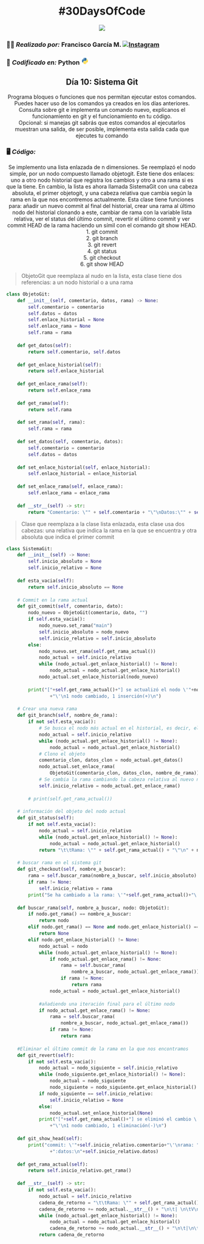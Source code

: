
<h1 align="center">#30DaysOfCode</h1>

<p align="center"><img src="https://media.giphy.com/media/WUlplcMpOCEmTGBtBW/giphy.gif" width="100"></p>

### 👷‍♂️ *Realizado por:* Francisco García M.  <a href="https://www.instagram.com/edenigma/" target="_blank"><img src="https://upload.wikimedia.org/wikipedia/commons/thumb/e/e7/Instagram_logo_2016.svg/768px-Instagram_logo_2016.svg.png" title="Instagram" alt="Instagram" width="20" height="20"/></a>&nbsp;

### 🎲 *Codificado en:* Python <img src="https://github.com/devicons/devicon/blob/master/icons/python/python-original.svg" title="Python" alt="Python" width="20" height="20"/>&nbsp;


<h2 align="center">Día 10: Sistema Git</h2>
<p align="center" >Programa bloques o funciones que nos permitan ejecutar estos comandos. Puedes hacer uso de los comandos ya creados en los días anteriores.<br>
Consulta sobre git e implementa un comando nuevo, explícanos el funcionamiento en git y el funcionamiento en tu código.<br>
Opcional: si manejas git sabrás que estos comandos al ejecutarlos muestran una salida, de ser posible, implementa esta salida cada que ejecutes tu comando
</p>

### 🖥️ *Código:*

<p align="center">Se implemento una lista enlazada de n dimensiones. Se reemplazó el nodo simple, por un nodo compuesto llamado objetogit. Este tiene dos enlaces: uno a otro nodo historial que registra los cambios y otro a una rama si es que la tiene. En cambio, la lista es ahora llamada SistemaGit con una cabeza absoluta, el primer objetogit, y una cabeza relativa que cambia según la rama en la que nos encontremos actualmente. Esta clase tiene funciones para: añadir un nuevo commit al final del historial, crear una rama al último nodo del historial clonando a este, cambiar de rama con la variable lista relativa, ver el status del último commit, revertir el último commit y ver commit HEAD de la rama haciendo un símil con el comando git show HEAD. <br>
1. git commit<br>
2. git branch<br>
3. git revert<br>
4. git status<br>
5. git checkout<br>
6. git show HEAD<br>
</p>

>ObjetoGit que reemplaza al nudo en la lista, esta clase tiene dos referencias: a un nodo historial o a una rama

``` py
class ObjetoGit:
    def __init__(self, comentario, datos, rama) -> None:
        self.comentario = comentario
        self.datos = datos
        self.enlace_historial = None
        self.enlace_rama = None
        self.rama = rama

    def get_datos(self):
        return self.comentario, self.datos

    def get_enlace_historial(self):
        return self.enlace_historial

    def get_enlace_rama(self):
        return self.enlace_rama

    def get_rama(self):
        return self.rama

    def set_rama(self, rama):
        self.rama = rama

    def set_datos(self, comentario, datos):
        self.comentario = comentario
        self.datos = datos

    def set_enlace_historial(self, enlace_historial):
        self.enlace_historial = enlace_historial

    def set_enlace_rama(self, enlace_rama):
        self.enlace_rama = enlace_rama

    def __str__(self) -> str:
        return "Comentario: \"" + self.comentario + "\"\nDatos:\"" + self.datos + "\""
```

>Clase que reemplaza a la clase lista enlazada, esta clase usa dos cabezas: una relativa que indica la rama en la que se encuentra y otra absoluta que indica el primer commit

``` py
class SistemaGit:
    def __init__(self) -> None:
        self.inicio_absoluto = None
        self.inicio_relativo = None

    def esta_vacia(self):
        return self.inicio_absoluto == None

    # Commit en la rama actual
    def git_commit(self, comentario, dato):
        nodo_nuevo = ObjetoGit(comentario, dato, "")
        if self.esta_vacia():
            nodo_nuevo.set_rama("main")
            self.inicio_absoluto = nodo_nuevo
            self.inicio_relativo = self.inicio_absoluto
        else:
            nodo_nuevo.set_rama(self.get_rama_actual())
            nodo_actual = self.inicio_relativo
            while (nodo_actual.get_enlace_historial() != None):
                nodo_actual = nodo_actual.get_enlace_historial()
            nodo_actual.set_enlace_historial(nodo_nuevo)

        print("["+self.get_rama_actual()+"] se actualizó el nodo \'"+nodo_nuevo.comentario
                +"\'\n1 nodo cambiado, 1 inserción(+)\n")

    # Crear una nueva rama
    def git_branch(self, nombre_de_rama):
        if not self.esta_vacia():
            # Se busca el nodo más actual en el historial, es decir, el nodo actual
            nodo_actual = self.inicio_relativo
            while (nodo_actual.get_enlace_historial() != None):
                nodo_actual = nodo_actual.get_enlace_historial()
            # Clono el objeto
            comentario_clon, datos_clon = nodo_actual.get_datos()
            nodo_actual.set_enlace_rama(
                ObjetoGit(comentario_clon, datos_clon, nombre_de_rama))
            # Se cambia la rama cambiando la cabeza relativa al nuevo nodo de la nueva rama
            self.inicio_relativo = nodo_actual.get_enlace_rama()

        # print(self.get_rama_actual())

    # información del objeto del nodo actual
    def git_status(self):
        if not self.esta_vacia():
            nodo_actual = self.inicio_relativo
            while (nodo_actual.get_enlace_historial() != None):
                nodo_actual = nodo_actual.get_enlace_historial()
            return "\t\tRama: \"" + self.get_rama_actual() + "\"\n" + nodo_actual.__str__()

    # buscar rama en el sistema git
    def git_checkout(self, nombre_a_buscar):
        rama = self.buscar_rama(nombre_a_buscar, self.inicio_absoluto)
        if rama != None:
            self.inicio_relativo = rama
        print("Se ha cambiado a la rama: \'"+self.get_rama_actual()+"\'\n")

    def buscar_rama(self, nombre_a_buscar, nodo: ObjetoGit):
        if nodo.get_rama() == nombre_a_buscar:
            return nodo
        elif nodo.get_rama() == None and nodo.get_enlace_historial() == None:
            return None
        elif nodo.get_enlace_historial() != None:
            nodo_actual = nodo
            while (nodo_actual.get_enlace_historial() != None):
                if nodo_actual.get_enlace_rama() != None:
                    rama = self.buscar_rama(
                        nombre_a_buscar, nodo_actual.get_enlace_rama())
                    if rama != None:
                        return rama
                nodo_actual = nodo_actual.get_enlace_historial()

            #añadiendo una iteración final para el último nodo
            if nodo_actual.get_enlace_rama() != None:
                rama = self.buscar_rama(
                    nombre_a_buscar, nodo_actual.get_enlace_rama())
                if rama != None:
                    return rama

    #Eliminar el último commit de la rama en la que nos encontramos
    def git_revert(self):
        if not self.esta_vacia():
            nodo_actual = nodo_siguiente = self.inicio_relativo
            while (nodo_siguiente.get_enlace_historial() != None):
                nodo_actual = nodo_siguiente
                nodo_siguiente = nodo_siguiente.get_enlace_historial()
            if nodo_siguiente == self.inicio_relativo:
                self.inicio_relativo = None
            else:
                nodo_actual.set_enlace_historial(None)
            print("["+self.get_rama_actual()+"] se eliminó el cambio \'"+nodo_siguiente.comentario
                +"\'\n1 nodo cambiado, 1 eliminación(-)\n")

    def git_show_head(self):
        print("commit: \'"+self.inicio_relativo.comentario+"\'\nrama: "+self.get_rama_actual()
                +":datos:\n"+self.inicio_relativo.datos)

    def get_rama_actual(self):
        return self.inicio_relativo.get_rama()

    def __str__(self) -> str:
        if not self.esta_vacia():
            nodo_actual = self.inicio_relativo
            cadena_de_retorno = "\t\tRama: \"" + self.get_rama_actual() + "\"\n"
            cadena_de_retorno += nodo_actual.__str__() + "\n\t| \n\tV\n"
            while (nodo_actual.get_enlace_historial() != None):
                nodo_actual = nodo_actual.get_enlace_historial()
                cadena_de_retorno += nodo_actual.__str__() + "\n\t|\n\tV\n"
            return cadena_de_retorno
```
